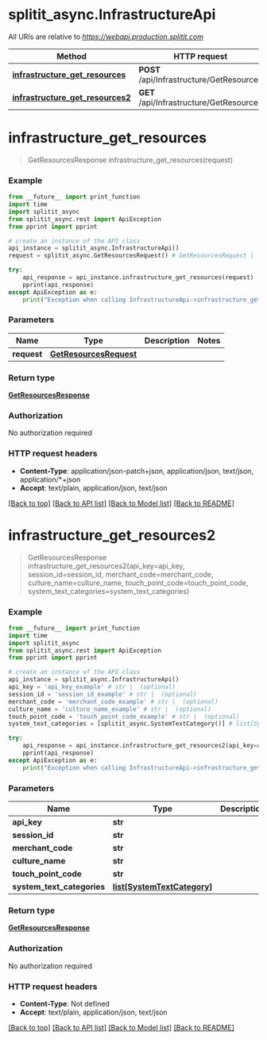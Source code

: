 # splitit_async.InfrastructureApi

All URIs are relative to *https://webapi.production.splitit.com*

Method | HTTP request | Description
------------- | ------------- | -------------
[**infrastructure_get_resources**](InfrastructureApi.md#infrastructure_get_resources) | **POST** /api/Infrastructure/GetResources | 
[**infrastructure_get_resources2**](InfrastructureApi.md#infrastructure_get_resources2) | **GET** /api/Infrastructure/GetResources | 


# **infrastructure_get_resources**
> GetResourcesResponse infrastructure_get_resources(request)



### Example
```python
from __future__ import print_function
import time
import splitit_async
from splitit_async.rest import ApiException
from pprint import pprint

# create an instance of the API class
api_instance = splitit_async.InfrastructureApi()
request = splitit_async.GetResourcesRequest() # GetResourcesRequest | 

try:
    api_response = api_instance.infrastructure_get_resources(request)
    pprint(api_response)
except ApiException as e:
    print("Exception when calling InfrastructureApi->infrastructure_get_resources: %s\n" % e)
```

### Parameters

Name | Type | Description  | Notes
------------- | ------------- | ------------- | -------------
 **request** | [**GetResourcesRequest**](GetResourcesRequest.md)|  | 

### Return type

[**GetResourcesResponse**](GetResourcesResponse.md)

### Authorization

No authorization required

### HTTP request headers

 - **Content-Type**: application/json-patch+json, application/json, text/json, application/*+json
 - **Accept**: text/plain, application/json, text/json

[[Back to top]](#) [[Back to API list]](../README.md#documentation-for-api-endpoints) [[Back to Model list]](../README.md#documentation-for-models) [[Back to README]](../README.md)

# **infrastructure_get_resources2**
> GetResourcesResponse infrastructure_get_resources2(api_key=api_key, session_id=session_id, merchant_code=merchant_code, culture_name=culture_name, touch_point_code=touch_point_code, system_text_categories=system_text_categories)



### Example
```python
from __future__ import print_function
import time
import splitit_async
from splitit_async.rest import ApiException
from pprint import pprint

# create an instance of the API class
api_instance = splitit_async.InfrastructureApi()
api_key = 'api_key_example' # str |  (optional)
session_id = 'session_id_example' # str |  (optional)
merchant_code = 'merchant_code_example' # str |  (optional)
culture_name = 'culture_name_example' # str |  (optional)
touch_point_code = 'touch_point_code_example' # str |  (optional)
system_text_categories = [splitit_async.SystemTextCategory()] # list[SystemTextCategory] |  (optional)

try:
    api_response = api_instance.infrastructure_get_resources2(api_key=api_key, session_id=session_id, merchant_code=merchant_code, culture_name=culture_name, touch_point_code=touch_point_code, system_text_categories=system_text_categories)
    pprint(api_response)
except ApiException as e:
    print("Exception when calling InfrastructureApi->infrastructure_get_resources2: %s\n" % e)
```

### Parameters

Name | Type | Description  | Notes
------------- | ------------- | ------------- | -------------
 **api_key** | **str**|  | [optional] 
 **session_id** | **str**|  | [optional] 
 **merchant_code** | **str**|  | [optional] 
 **culture_name** | **str**|  | [optional] 
 **touch_point_code** | **str**|  | [optional] 
 **system_text_categories** | [**list[SystemTextCategory]**](SystemTextCategory.md)|  | [optional] 

### Return type

[**GetResourcesResponse**](GetResourcesResponse.md)

### Authorization

No authorization required

### HTTP request headers

 - **Content-Type**: Not defined
 - **Accept**: text/plain, application/json, text/json

[[Back to top]](#) [[Back to API list]](../README.md#documentation-for-api-endpoints) [[Back to Model list]](../README.md#documentation-for-models) [[Back to README]](../README.md)

